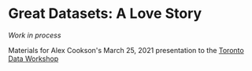 # Great Datasets: A Love Story

*Work in process*

Materials for Alex Cookson's March 25, 2021 presentation to the [Toronto Data Workshop](https://rohanalexander.com/toronto_data_workshop.html)
